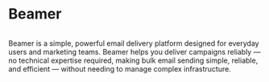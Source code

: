 <p>
    <h1>Beamer</h1>
<p>

<p>
    <a aria-label="License" href="https://github.com/keryx-labs/beamer/blob/main/LICENSE"><img alt="" src="https://img.shields.io/github/license/keryx-labs/beamer?style=flat"></a>
</p>

Beamer is a simple, powerful email delivery platform designed for everyday users and marketing teams. Beamer helps you deliver campaigns reliably — no technical expertise required, making bulk email sending simple, reliable, and efficient — without needing to manage complex infrastructure.
